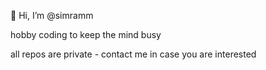 👋 Hi, I’m @simramm

hobby coding to keep the mind busy

all repos are private - contact me in case you are interested
